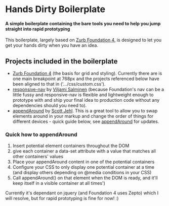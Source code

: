 # Hands Dirty Boilerplate

#### A simple boilerplate containing the bare tools you need to help you jump straight into rapid prototyping
This boilerplate, largely based on [Zurb Foundation 4](http://foundation.zurb.com/), is designed to let you get your hands dirty when you have an idea. 

## Projects included in the boilerplate
* [Zurb Foundation 4](http://foundation.zurb.com/) (the basis for grid and styling). Currently there are is one main breakpoint at  768px and the projects referenced below have been aligned to that in ('…/css/custom.css'). 
* [responsive-nav](http://responsive-nav.com) by [Viljami Salminen](http://viljamis.com) (because Foundation's nav can be a little fussy and responsive-nav is flexible and lightweight enough to prototype with and ship your final idea to production code without any dependencies should you need to).
* [appendAround](http://https://github.com/filamentgroup/AppendAround) by [Scott Jehl](http://scottjehl.com/). This is a great tool to allow you to swap elements around in your markup and change the order of things for different devices - quick guide below, see [appendAround](http://https://github.com/filamentgroup/AppendAround) for updates. 

### Quick how to appendAround
1. Insert potential element containers throughout the DOM
2. give each container a data-set attribute with a value that matches all other containers' values
3. Place your appendAround content in one of the potential containers
4. Configure your CSS to only display one potential container at a time (and display others depending on @media conditions in your CSS)
4. Call appendAround() on that element when the DOM is ready, and it'll keep itself in a visible container at all times')

Currently it's dependant on jquery (and Foundation 4 uses Zepto) which I will resolve, but for rapid prototyping is fine for now! :) 
